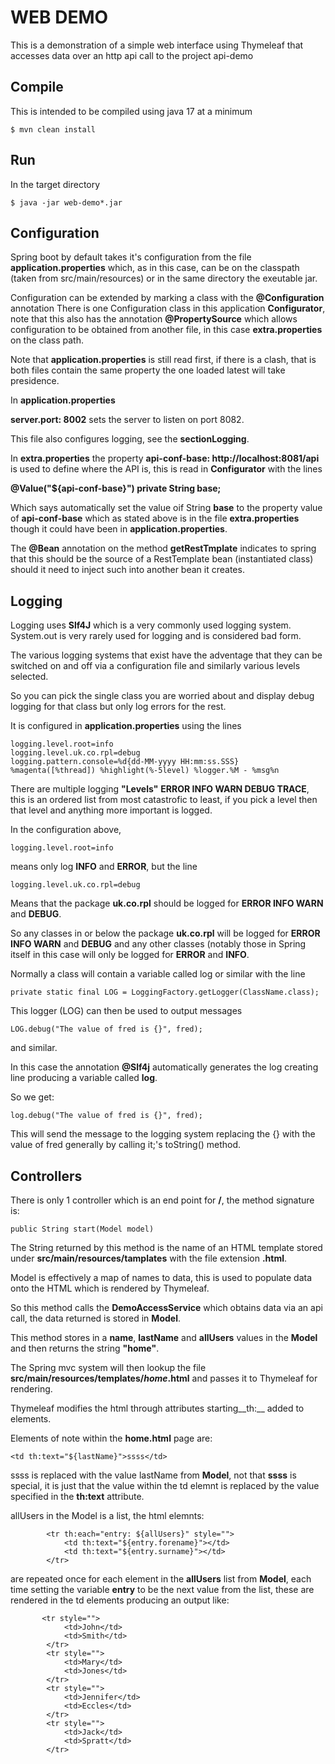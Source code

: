 # WEB DEMO

This is a demonstration of a simple web interface using Thymeleaf that accesses data over an http api call to
the project api-demo

## Compile

This is intended to be compiled using java 17 at a minimum

```
$ mvn clean install
```

## Run

In the target directory

```
$ java -jar web-demo*.jar
```
## Configuration

Spring boot by default takes it's configuration from the file  __application.properties__ which,
as in this case, can be on the classpath (taken from src/main/resources) or in the same directory
the exeutable jar.

Configuration can be extended by marking a class with the __@Configuration__ annotation
There is one Configuration class in this application __Configurator__, note that this also has
the annotation __@PropertySource__ which allows configuration to be obtained from another file,
in this case __extra.properties__ on the class path.

Note that __application.properties__ is still read first, if there is a clash, that is both files
contain the same property the one loaded latest will take presidence.

In __application.properties__

__server.port: 8002__ sets the server to listen on port 8082.

This file also configures logging, see the __sectionLogging__.

In __extra.properties__ the property 
__api-conf-base: http://localhost:8081/api__ is used to define where the API
is, this is read in __Configurator__ with the lines

__@Value("${api-conf-base}")
private String base;__

Which says automatically set the value oif String __base__ to the property value of __api-conf-base__
which as stated above is in the file __extra.properties__ though it could have been in __application.properties__.

The __@Bean__ annotation on the method __getRestTmplate__ indicates to spring that 
this should be the source of a RestTemplate bean (instantiated class) should it need to inject
such into another bean it creates.

## Logging
Logging uses __Slf4J__ which is a very commonly used logging system.
System.out is very rarely used for logging and is considered bad form.

The various logging systems that exist have the adventage that they can be switched on and off via a
configuration file and similarly various levels selected.

So you can pick the single class you are worried about and display debug logging for that class but only log errors for the rest.

It is configured in __application.properties__ using the lines
```
logging.level.root=info
logging.level.uk.co.rpl=debug
logging.pattern.console=%d{dd-MM-yyyy HH:mm:ss.SSS} %magenta([%thread]) %highlight(%-5level) %logger.%M - %msg%n
```

There are multiple logging __"Levels"__ __ERROR INFO WARN DEBUG TRACE__, this is an ordered list from most 
catastrofic to least, if you pick a level then that level and anything more important is logged.

In the configuration above, 
```
logging.level.root=info
```
means only log __INFO__ and __ERROR__, but the line  
```
logging.level.uk.co.rpl=debug
```
Means that the package __uk.co.rpl__ should be logged for __ERROR INFO WARN__ and  __DEBUG__.

So any classes in or below the package __uk.co.rpl__ will be logged for  __ERROR INFO WARN__ and  __DEBUG__
and any other classes (notably those in Spring itself in this case will only be logged for __ERROR__ and __INFO__.

Normally a class will contain a variable called log or similar with the line

```
private static final LOG = LoggingFactory.getLogger(ClassName.class);
```

This logger (LOG) can then be used to output messages

```
LOG.debug("The value of fred is {}", fred);
```

and similar.

In this case the annotation __@Slf4j__ automatically generates the log creating line producing a variable called __log__.

So we get:
```
log.debug("The value of fred is {}", fred);
```
This will send the message to the logging system replacing the {} with the value of fred generally by calling it;'s toString() method.

## Controllers

There is only 1 controller which is an end point for __/__, the method signature is:
```
public String start(Model model)
```
The String returned by this method is the name of an HTML template stored under
__src/main/resources/tamplates__ with the file extension __.html__.

Model is effectively a map of names to data, this is used to populate data onto the 
HTML which is rendered by Thymeleaf.

So this method calls the __DemoAccessService__ which obtains data via an api call, 
the data returned is stored in __Model__.

This method stores in a __name__, __lastName__ and __allUsers__ values in the __Model__
and then returns the string __"home"__.

The Spring mvc system will then lookup the file __src/main/resources/templates/_home_.html__
and passes it to Thymeleaf for rendering.

Thymeleaf modifies the html through attributes starting__th:__ added to elements.

Elements of note within the __home.html__ page are:

```
<td th:text="${lastName}">ssss</td>
```
ssss is replaced with the value lastName from __Model__, not that __ssss__ is special,
it is just that the value within the td elemnt is replaced by the value specified
in the __th:text__ attribute.

allUsers in the Model is a list, the html elemnts:
```
        <tr th:each="entry: ${allUsers}" style="">
            <td th:text="${entry.forename}"></td>
            <td th:text="${entry.surname}"></td>
        </tr>
```
are repeated once for each element in the __allUsers__ list from __Model__, each time setting the variable
__entry__ to be the next value from the list, these are rendered in the td elements producing an output like:

```
       <tr style="">
            <td>John</td>
            <td>Smith</td>
        </tr>
        <tr style="">
            <td>Mary</td>
            <td>Jones</td>
        </tr>
        <tr style="">
            <td>Jennifer</td>
            <td>Eccles</td>
        </tr>
        <tr style="">
            <td>Jack</td>
            <td>Spratt</td>
        </tr>
 
```
